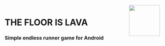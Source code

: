 <img src ="https://i.imgur.com/eNbZU7k.png" align=right width=100>
<h1 align=left>THE FLOOR IS LAVA</h1>
<h3 align =left> Simple endless runner game for Android</h3>
